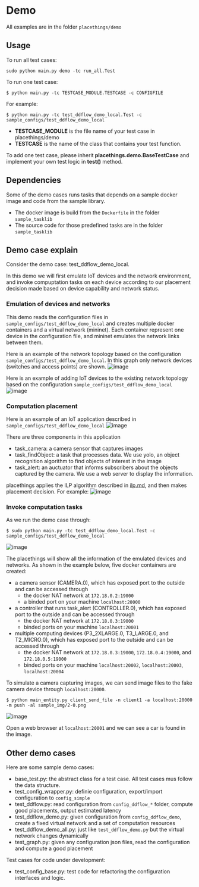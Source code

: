 # Demo

All examples are in the folder `placethings/demo`

## Usage

To run all test cases:
```
sudo python main.py demo -tc run_all.Test
```

To run one test case:
```
$ python main.py -tc TESTCASE_MODULE.TESTCASE -c CONFIGFILE
```
For example:
```
$ python main.py -tc test_ddflow_demo_local.Test -c sample_configs/test_ddflow_demo_local
```
- <b>TESTCASE_MODULE</b> is the file name of your test case in placethings/demo
- <b>TESTCASE</b> is the name of the class that contains your test function.

To add one test case, please inherit <b>placethings.demo.BaseTestCase</b> and implement your own test logic in <b>test()</b> method.

## Dependencies

Some of the demo cases runs tasks that depends on a sample docker image and code from the sample library. 
- The docker image is build from the `Dockerfile` in the folder `sample_tasklib`
- The source code for those predefined tasks are in the folder `sample_tasklib`

## Demo case explain

Consider the demo case: test_ddflow_demo_local.

In this demo we will first emulate IoT devices and the network environment, and invoke compuptation tasks on each device according to our placement decision made based on device capability and network status.

### Emulation of devices and networks
This demo reads the configuration files in `sample_configs/test_ddflow_demo_local` and creates multiple docker containers and a virtual network (mininet). Each container represent one device in the configuration file, and mininet emulates the network links between them.

Here is an example of the network topology based on the configuration `sample_configs/test_ddflow_demo_local`. In this graph only network devices (switches and access points) are shown.
![image](images/topo_graph.png)

Here is an example of adding IoT devices to the existing network topology based on the configuration `sample_configs/test_ddflow_demo_local`
![image](images/topo_device_graph.png)

### Computation placement

Here is an example of an IoT application described in `sample_configs/test_ddflow_demo_local`
![image](images/task_graph.png)

There are three components in this application
- task_camera: a camera sensor that captures images
- task_findObject: a task that processes data. We use yolo, an object recognition algorithm to find objects of interest in the image
- task_alert: an auctuator that informs subscribers about the objects captured by the camera. We use a web server to display the information.

placethings applies the ILP algorithm described in [ilp.md](ilp.md), and then makes placement decision. For example:
![image](images/task_graph_map.png)

### Invoke computation tasks

As we run the demo case through:
```
$ sudo python main.py -tc test_ddflow_demo_local.Test -c sample_configs/test_ddflow_demo_local
```

![image](images/example.png)

The placethings will show all the information of the emulated devices and networks. As shown in the example below, five docker containers are created:
- a camera sensor (CAMERA.0), which has exposed port to the outside and can be accessed through
  * the docker NAT network at `172.18.0.2:19000`
  * a binded port on your machine `localhost:20000`
- a controller that runs task_alert (CONTROLLER.0), which has exposed port to the outside and can be accessed through
  * the docker NAT network at `172.18.0.3:19000`
  * binded ports on your machine `localhost:20001`
- multiple computing devices (P3_2XLARGE.0, T3_LARGE.0, and T2_MICRO.0), which has exposed port to the outside and can be accessed through
  * the docker NAT network at `172.18.0.3:19000`, `172.18.0.4:19000`, and `172.18.0.5:19000`
  * binded ports on your machine `localhost:20002`, `localhost:20003`, `localhost:20004`

To simulate a camera capturing images, we can send image files to the fake camera device through `localhost:20000`.
```
$ python main_entity.py client_send_file -n client1 -a localhost:20000 -m push -al sample_img/2-0.png
```
![image](images/car.png)

Open a web browser at `localhost:20001` and we can see a car is found in the image.


## Other demo cases

Here are some sample demo cases:
- base_test.py: the abstract class for a test case. All test cases mus follow the data structure.
- test_config_wrapper.py: definie configuration, export/import configuration to `config_simple`
- test_ddflow.py: read configuration from `config_ddflow_*` folder, compute good placements, output estimated latency
- test_ddflow_demo.py: given configuration from `config_ddflow_demo`, create a fixed virtual network and a set of computation resources
- test_ddflow_demo_all.py: just like `test_ddflow_demo.py` but the virtual network changes dynamically
- test_graph.py: given any configuration json files, read the configuration and compute a good placement

Test cases for code under development:
- test_config_base.py: test code for refactoring the configuration interfaces and logic.
